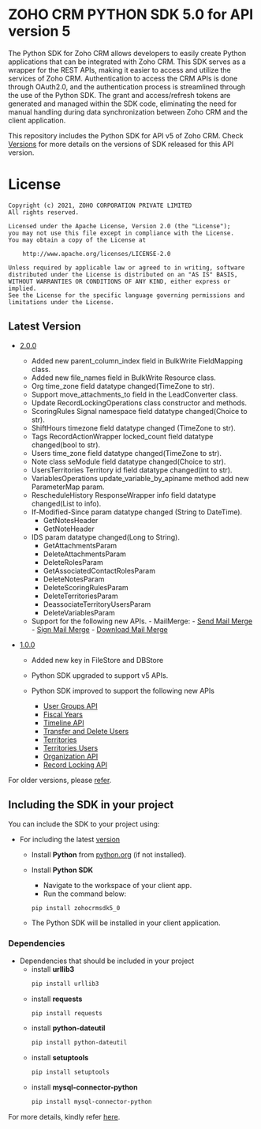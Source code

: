 # ZOHO CRM PYTHON SDK 5.0 for API version 5

The Python SDK for Zoho CRM allows developers to easily create Python applications that can be integrated with Zoho CRM. This SDK serves as a wrapper for the REST APIs, making it easier to access and utilize the services of Zoho CRM. 
Authentication to access the CRM APIs is done through OAuth2.0, and the authentication process is streamlined through the use of the Python SDK. The grant and access/refresh tokens are generated and managed within the SDK code, eliminating the need for manual handling during data synchronization between Zoho CRM and the client application.

This repository includes the Python SDK for API v5 of Zoho CRM. Check [Versions](https://github.com/zoho/zohocrm-python-sdk-5.0/releases) for more details on the versions of SDK released for this API version.

License
=======

    Copyright (c) 2021, ZOHO CORPORATION PRIVATE LIMITED 
    All rights reserved. 

    Licensed under the Apache License, Version 2.0 (the "License"); 
    you may not use this file except in compliance with the License. 
    You may obtain a copy of the License at 
    
        http://www.apache.org/licenses/LICENSE-2.0 
    
    Unless required by applicable law or agreed to in writing, software 
    distributed under the License is distributed on an "AS IS" BASIS, 
    WITHOUT WARRANTIES OR CONDITIONS OF ANY KIND, either express or implied. 
    See the License for the specific language governing permissions and 
    limitations under the License.

## Latest Version

- [2.0.0](/versions/2.0.0/README.md)
  - Added new parent_column_index field in BulkWrite FieldMapping class.
  - Added new file_names field in BulkWrite Resource class.
  - Org time_zone field datatype changed(TimeZone to str).
  - Support move_attachments_to field in the LeadConverter class.
  - Update RecordLockingOperations class constructor and methods.
  - ScoringRules Signal namespace field datatype changed(Choice<str> to str).
  - ShiftHours timezone field datatype changed (TimeZone to str).
  - Tags RecordActionWrapper locked_count field datatype changed(bool to str).
  - Users time_zone field datatype changed(TimeZone to str).
  - Note class seModule field datatype changed(Choice<str> to str).
  - UsersTerritories Territory id field datatype changed(int to str).
  - VariablesOperations update_variable_by_apiname method add new ParameterMap param.
  - RescheduleHistory ResponseWrapper info field datatype changed(List<into> to info).
  - If-Modified-Since param datatype changed (String to DateTime).
    - GetNotesHeader
    - GetNoteHeader 
  - IDS param datatype changed(Long to String).
    - GetAttachmentsParam
    - DeleteAttachmentsParam
    - DeleteRolesParam
    - GetAssociatedContactRolesParam
    - DeleteNotesParam
    - DeleteScoringRulesParam
    - DeleteTerritoriesParam
    - DeassociateTerritoryUsersParam
    - DeleteVariablesParam
  - Support for the following new APIs. 
        - MailMerge:
            - [Send Mail Merge](https://www.zoho.com/crm/developer/docs/api/v5/send-mail-merge.html)
            - [Sign Mail Merge](https://www.zoho.com/crm/developer/docs/api/v5/sign-mail-merge.html)
            - [Download Mail Merge](https://www.zoho.com/crm/developer/docs/api/v5/download-mail-merge.html)

- [1.0.0](/versions/1.0.0/README.md)

    - Added new key in FileStore and DBStore

    - Python SDK upgraded to support v5 APIs.

    - Python SDK improved to support the following new APIs

        - [User Groups API](https://www.zoho.com/crm/developer/docs/api/v5/associated-user-count-user-group.html)
        - [Fiscal Years](https://www.zoho.com/crm/developer/docs/api/v5/get-fiscal-year.html)
        - [Timeline API](https://www.zoho.com/crm/developer/docs/api/v5/timeline-of-a-record.html)
        - [Transfer and Delete Users](https://www.zoho.com/crm/developer/docs/api/v5/transfer_records-delete_user.html)
        - [Territories](https://www.zoho.com/crm/developer/docs/api/v5/add-territories.html)
        - [Territories Users](https://www.zoho.com/crm/developer/docs/api/v5/associate-users-territory.html)
        - [Organization API](https://www.zoho.com/crm/developer/docs/api/v5/delete-org-img.html)
        - [Record Locking API](https://www.zoho.com/crm/developer/docs/api/v5/get-record-locking-info.html)


For older versions, please [refer](https://github.com/zoho/zohocrm-python-sdk-5.0/releases).


## Including the SDK in your project
You can include the SDK to your project using:

- For including the latest [version](https://github.com/zoho/zohocrm-python-sdk-5.0/releases/tag/2.0.0)

    - Install **Python** from [python.org](https://www.python.org/downloads/) (if not installed).

    - Install **Python SDK**
        - Navigate to the workspace of your client app.
        - Run the command below:

        ```sh
        pip install zohocrmsdk5_0
        ```
    - The Python SDK will be installed in your client application.

### Dependencies
- Dependencies that should be included in your project
  - install **urllib3**
    ```sh
    pip install urllib3
    ```
  - install **requests**
    ```sh
    pip install requests
    ```
  - install **python-dateutil**
    ```sh
    pip install python-dateutil
    ```
  - install **setuptools**
    ```sh
    pip install setuptools
    ```
  - install **mysql-connector-python**
    ```sh
    pip install mysql-connector-python
    ```

For more details, kindly refer [here](/versions/2.0.0/README.md).

